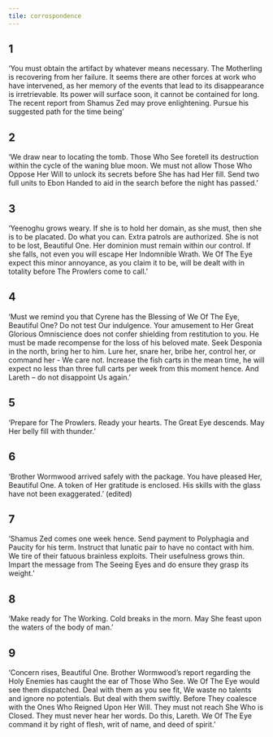 ```yaml
---
tile: corrospondence
---
```


## 1

‘You must obtain the artifact by whatever means necessary. The Motherling is recovering from her failure. It seems there are other forces at work who have intervened, as her memory of the events that lead to its disappearance is irretrievable. Its power will surface soon, it cannot be contained for long. The recent report from Shamus Zed may prove enlightening. Pursue his suggested path for the time being’

## 2  

‘We draw near to locating the tomb. Those Who See foretell its destruction within the cycle of the waning blue moon. We must not allow Those Who Oppose Her Will to unlock its secrets before She has had Her fill. Send two full units to Ebon Handed to aid in the search before the night has passed.’

## 3  

‘Yeenoghu grows weary. If she is to hold her domain, as she must, then she is to be placated. Do what you can. Extra patrols are authorized. She is not to be lost, Beautiful One. Her dominion must remain within our control. If she falls, not even you will escape Her Indomnible Wrath. We Of The Eye expect this minor annoyance, as you claim it to be, will be dealt with in totality before The Prowlers come to call.’

## 4 

‘Must we remind you that Cyrene has the Blessing of We Of The Eye, Beautiful One? Do not test Our indulgence. Your amusement to Her Great Glorious Omniscience does not confer shielding from restitution to you. He must be made recompense for the loss of his beloved mate. Seek Desponia in the north, bring her to him. Lure her, snare her, bribe her, control her, or command her - We care not. Increase the fish carts in the mean time, he will expect no less than three full carts per week from this moment hence. And Lareth – do not disappoint Us again.’

## 5 

‘Prepare for The Prowlers. Ready your hearts. The Great Eye descends. May Her belly fill with thunder.’ 

## 6 

‘Brother Wormwood arrived safely with the package. You have pleased Her, Beautiful One. A token of Her gratitude is enclosed. His skills with the glass have not been exaggerated.’ (edited)

## 7  

‘Shamus Zed comes one week hence. Send payment to Polyphagia and Paucity for his term. Instruct that lunatic pair to have no contact with him. We tire of their fatuous brainless exploits. Their usefulness grows thin. Impart the message from The Seeing Eyes and do ensure they grasp its weight.’ 

## 8 

‘Make ready for The Working. Cold breaks in the morn. May She feast upon the waters of the body of man.’

## 9 

‘Concern rises, Beautiful One. Brother Wormwood’s report regarding the Holy Enemies has caught the ear of Those Who See. We Of The Eye would see them dispatched. Deal with them as you see fit, We waste no talents and ignore no potentials. But deal with them swiftly. Before They coalesce with the Ones Who Reigned Upon Her Will. They must not reach She Who is Closed. They must never hear her words. Do this, Lareth. We Of The Eye command it by right of flesh, writ of name, and deed of spirit.’
